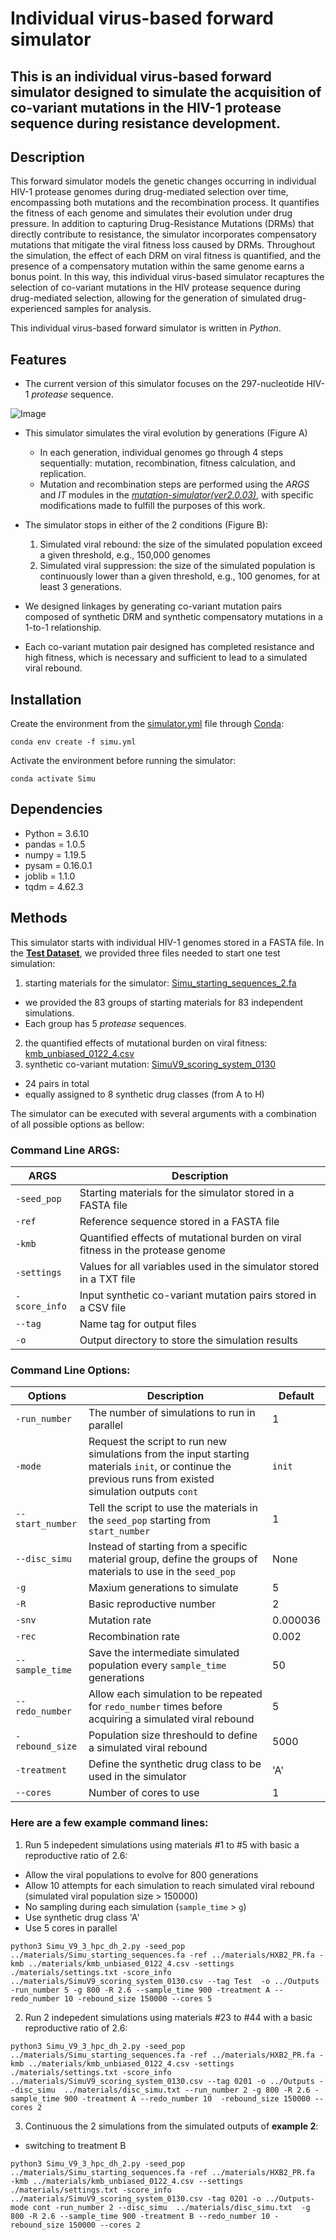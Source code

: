 # Individual virus-based forward simulator

**This is an individual virus-based forward simulator designed to simulate the acquisition of co-variant mutations in the HIV-1 protease sequence during resistance development.**
---

## Description

This forward simulator models the genetic changes occurring in individual HIV-1 protease genomes during drug-mediated selection over time, encompassing both mutations and the recombination process. It quantifies the fitness of each genome and simulates their evolution under drug pressure.  In addition to capturing Drug-Resistance Mutations (DRMs) that directly contribute to resistance, the simulator incorporates compensatory mutations that mitigate the viral fitness loss caused by DRMs. Throughout the simulation, the effect of each DRM on viral fitness is quantified, and the presence of a compensatory mutation within the same genome earns a bonus point. In this way, this individual virus-based simulator recaptures the selection of co-variant mutations in the HIV protease sequence during drug-mediated selection, allowing for the generation of simulated drug-experienced samples for analysis.

This individual virus-based forward simulator is written in _Python_.

## Features

* The current version of this simulator focuses on the 297-nucleotide HIV-1 _protease_ sequence.

![Image](https://github.com/ShiyiWang25/202306_Simulator/blob/main/Figures/Simulator_WorkFlow.png)
* This simulator simulates the viral evolution by generations (Figure A)
  * In each generation, individual genomes go through 4 steps sequentially: mutation, recombination, fitness calculation, and replication.
  * Mutation and recombination steps are performed using the _ARGS_ and _IT_ modules in the [_mutation-simulator(ver2.0.03)_](https://github.com/mkpython3/Mutation-Simulator), with specific modifications made to fulfill the purposes of this work.
  
* The simulator stops in either of the 2 conditions (Figure B):
  1. Simulated viral rebound: the size of the simulated population exceed a given threshold, e.g., 150,000 genomes
  2. Simulated viral suppression: the size of the simulated population is continuously lower than a given threshold, e.g., 100 genomes, for at least 3 generations.
  
* We designed linkages by generating co-variant mutation pairs composed of synthetic DRM and synthetic compensatory mutations in a 1-to-1 relationship.
 * Each co-variant mutation pair designed has completed resistance and high fitness, which is necessary and sufficient to lead to a simulated viral rebound.

## Installation

Create the environment from the [simulator.yml](https://github.com/ShiyiWang25/202306_Simulator/blob/main/Installation/simulator.yml) file through [Conda](https://anaconda.org/anaconda/conda):
```
conda env create -f simu.yml
```
Activate the environment before running the simulator:
```
conda activate Simu
```

## Dependencies
* Python = 3.6.10
* pandas = 1.0.5
* numpy = 1.19.5
* pysam = 0.16.0.1
* joblib = 1.1.0
* tqdm = 4.62.3

## Methods

This simulator starts with individual HIV-1 genomes stored in a FASTA file. 
In the [**Test Dataset**](https://github.com/ShiyiWang25/202306_Simulator/tree/main/Data), we provided three files needed to start one test simulation:
 1. starting materials for the simulator: [Simu_starting_sequences_2.fa](https://github.com/ShiyiWang25/202306_Simulator/blob/main/Data/materials/Simu_starting_sequences_2.fa)
  * we provided the 83 groups of starting materials for 83 independent simulations. 
  * Each group has 5 _protease_ sequences.
 2. the quantified effects of mutational burden on viral fitness: [kmb_unbiased_0122_4.csv](https://github.com/ShiyiWang25/202306_Simulator/blob/main/Data/materials/kmb_unbiased_0122_4.csv)
 3. synthetic co-variant mutation: [SimuV9_scoring_system_0130](https://github.com/ShiyiWang25/202306_Simulator/blob/main/Data/materials/SimuV9_scoring_system_0130.csv)
  * 24 pairs in total
  * equally assigned to 8 synthetic drug classes (from A to H)

The simulator can be executed with several arguments with a combination of all possible options as bellow:

### Command Line ARGS:

| ARGS | Description |
| --- | --- |
| `-seed_pop` | Starting materials for the simulator stored in a FASTA file |
| `-ref` | Reference sequence stored in a FASTA file |
| `-kmb` | Quantified effects of mutational burden on viral fitness in the protease genome |
| `-settings` | Values for all variables used in the simulator stored in a TXT file |
| `-score_info` | Input synthetic co-variant mutation pairs stored in a CSV file|
| `--tag` | Name tag for output files|
| `-o` | Output directory to store the simulation results |

### Command Line Options:

| Options | Description | Default |
| --- | --- | --- |
| `-run_number` | The number of simulations to run in parallel | 1 |
| `-mode` | Request the script to run new simulations from the input starting materials `init`, or continue the previous runs from existed simulation outputs `cont` | `init` |
| `--start_number` | Tell the script to use the materials in the `seed_pop` starting from `start_number` | 1 |
| `--disc_simu` | Instead of starting from a specific material group, define the groups of materials to use in the `seed_pop` | None |
| `-g` | Maxium generations to simulate | 5 |
| `-R` | Basic reproductive number | 2 |
| `-snv` | Mutation rate | 0.000036 |
| `-rec` | Recombination rate | 0.002 |
| `--sample_time` | Save the intermediate simulated population every `sample_time` generations | 50 |
| `--redo_number` | Allow each simulation to be repeated for `redo_number` times before acquiring a simulated viral rebound | 5 |
| `-rebound_size` | Population size threshould to define a simulated viral rebound | 5000 |
| `-treatment` | Define the synthetic drug class to be used in the simulator | 'A' |
| `--cores` | Number of cores to use | 1 |

### Here are a few example command lines:
1. Run 5 indepedent simulations using materials #1 to #5 with basic a reproductive ratio of 2.6:
 - Allow the viral populations to evolve for 800 generations
 - Allow 10 attempts for each simulation to reach simulated viral rebound (simulated viral population size > 150000)
 - No sampling during each simulation (`sample_time` > `g`)
 - Use synthetic drug class 'A'
 - Use 5 cores in parallel
```
python3 Simu_V9_3_hpc_dh_2.py -seed_pop ../materials/Simu_starting_sequences.fa -ref ../materials/HXB2_PR.fa -kmb ../materials/kmb_unbiased_0122_4.csv -settings ./materials/settings.txt -score_info ../materials/SimuV9_scoring_system_0130.csv --tag Test  -o ../Outputs -run_number 5 -g 800 -R 2.6 --sample_time 900 -treatment A --redo_number 10 -rebound_size 150000 --cores 5
```
2. Run 2 indepedent simulations using materials #23 to #44 with a basic reproductive ratio of 2.6:
```
python3 Simu_V9_3_hpc_dh_2.py -seed_pop ../materials/Simu_starting_sequences.fa -ref ../materials/HXB2_PR.fa -kmb ../materials/kmb_unbiased_0122_4.csv -settings ./materials/settings.txt -score_info ../materials/SimuV9_scoring_system_0130.csv --tag 0201 -o ../Outputs --disc_simu  ../materials/disc_simu.txt --run_number 2 -g 800 -R 2.6 -sample_time 900 -treatment A --redo_number 10  -rebound_size 150000 --cores 2
```
3. Continuous the 2 simulations from the simulated outputs of **example 2**:
 - switching to treatment B
```
python3 Simu_V9_3_hpc_dh_2.py -seed_pop ../materials/Simu_starting_sequences.fa -ref ../materials/HXB2_PR.fa  -kmb ../materials/kmb_unbiased_0122_4.csv --settings ./materials/settings.txt -score_info ../materials/SimuV9_scoring_system_0130.csv -tag 0201 -o ../Outputs-mode cont -run_number 2 --disc_simu  ../materials/disc_simu.txt  -g 800 -R 2.6 --sample_time 900 -treatment B --redo_number 10 -rebound_size 150000 --cores 2
```











